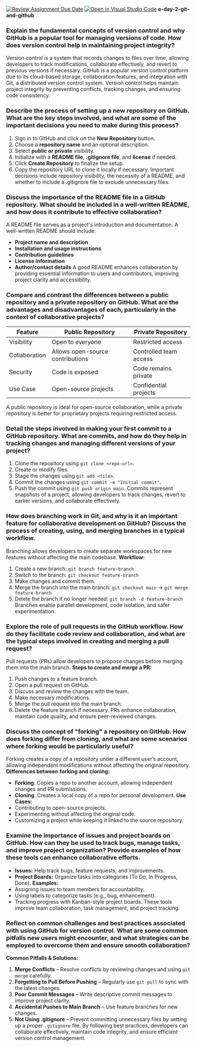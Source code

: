 [![Review Assignment Due Date](https://classroom.github.com/assets/deadline-readme-button-22041afd0340ce965d47ae6ef1cefeee28c7c493a6346c4f15d667ab976d596c.svg)](https://classroom.github.com/a/8wgCKhpZ)
[![Open in Visual Studio Code](https://classroom.github.com/assets/open-in-vscode-2e0aaae1b6195c2367325f4f02e2d04e9abb55f0b24a779b69b11b9e10269abc.svg)](https://classroom.github.com/online_ide?assignment_repo_id=18440594&assignment_repo_type=AssignmentRepo)
**e-day-2-git-and-github**

### **Explain the fundamental concepts of version control and why GitHub is a popular tool for managing versions of code. How does version control help in maintaining project integrity?**
Version control is a system that records changes to files over time, allowing developers to track modifications, collaborate effectively, and revert to previous versions if necessary. GitHub is a popular version control platform due to its cloud-based storage, collaboration features, and integration with Git, a distributed version control system. Version control helps maintain project integrity by preventing conflicts, tracking changes, and ensuring code consistency.

### **Describe the process of setting up a new repository on GitHub. What are the key steps involved, and what are some of the important decisions you need to make during this process?**
1. Sign in to GitHub and click on the **New Repository** button.
2. Choose a **repository name** and an optional description.
3. Select **public or private** visibility.
4. Initialize with a **README file**, **.gitignore file**, and **license** if needed.
5. Click **Create Repository** to finalize the setup.
6. Copy the repository URL to clone it locally if necessary.
Important decisions include repository visibility, the necessity of a README, and whether to include a .gitignore file to exclude unnecessary files.

### **Discuss the importance of the README file in a GitHub repository. What should be included in a well-written README, and how does it contribute to effective collaboration?**
A README file serves as a project's introduction and documentation. A well-written README should include:
- **Project name and description**
- **Installation and usage instructions**
- **Contribution guidelines**
- **License information**
- **Author/contact details**
A good README enhances collaboration by providing essential information to users and contributors, improving project clarity and accessibility.

### **Compare and contrast the differences between a public repository and a private repository on GitHub. What are the advantages and disadvantages of each, particularly in the context of collaborative projects?**
| Feature  | Public Repository | Private Repository |
|----------|----------------|----------------|
| Visibility | Open to everyone | Restricted access |
| Collaboration | Allows open-source contributions | Controlled team access |
| Security | Code is exposed | Code remains private |
| Use Case | Open-source projects | Confidential projects |
A public repository is ideal for open-source collaboration, while a private repository is better for proprietary projects requiring restricted access.

### **Detail the steps involved in making your first commit to a GitHub repository. What are commits, and how do they help in tracking changes and managing different versions of your project?**
1. Clone the repository using `git clone <repo-url>`.
2. Create or modify files.
3. Stage the changes using `git add <file>`.
4. Commit the changes using `git commit -m "Initial commit"`.
5. Push the commit using `git push origin main`.
Commits represent snapshots of a project, allowing developers to track changes, revert to earlier versions, and collaborate effectively.

### **How does branching work in Git, and why is it an important feature for collaborative development on GitHub? Discuss the process of creating, using, and merging branches in a typical workflow.**
Branching allows developers to create separate workspaces for new features without affecting the main codebase.
**Workflow:**
1. Create a new branch: `git branch feature-branch`
2. Switch to the branch: `git checkout feature-branch`
3. Make changes and commit them.
4. Merge the branch into the main branch: `git checkout main` → `git merge feature-branch`
5. Delete the branch if no longer needed: `git branch -d feature-branch`
Branches enable parallel development, code isolation, and safer experimentation.

### **Explore the role of pull requests in the GitHub workflow. How do they facilitate code review and collaboration, and what are the typical steps involved in creating and merging a pull request?**
Pull requests (PRs) allow developers to propose changes before merging them into the main branch.
**Steps to create and merge a PR:**
1. Push changes to a feature branch.
2. Open a pull request on GitHub.
3. Discuss and review the changes with the team.
4. Make necessary modifications.
5. Merge the pull request into the main branch.
6. Delete the feature branch if necessary.
PRs enhance collaboration, maintain code quality, and ensure peer-reviewed changes.

### **Discuss the concept of "forking" a repository on GitHub. How does forking differ from cloning, and what are some scenarios where forking would be particularly useful?**
Forking creates a copy of a repository under a different user’s account, allowing independent modifications without affecting the original repository.
**Differences between forking and cloning:**
- **Forking**: Copies a repo to another account, allowing independent changes and PR submissions.
- **Cloning**: Creates a local copy of a repo for personal development.
**Use Cases:**
- Contributing to open-source projects.
- Experimenting without affecting the original code.
- Customizing a project while keeping it linked to the source repository.

### **Examine the importance of issues and project boards on GitHub. How can they be used to track bugs, manage tasks, and improve project organization? Provide examples of how these tools can enhance collaborative efforts.**
- **Issues:** Help track bugs, feature requests, and improvements.
- **Project Boards:** Organize tasks into categories (To Do, In Progress, Done).
**Examples:**
- Assigning issues to team members for accountability.
- Using labels to categorize tasks (e.g., bug, enhancement).
- Tracking progress with Kanban-style project boards.
These tools improve team collaboration, task management, and project tracking.

### **Reflect on common challenges and best practices associated with using GitHub for version control. What are some common pitfalls new users might encounter, and what strategies can be employed to overcome them and ensure smooth collaboration?**
**Common Pitfalls & Solutions:**
1. **Merge Conflicts** – Resolve conflicts by reviewing changes and using `git merge` carefully.
2. **Forgetting to Pull Before Pushing** – Regularly use `git pull` to sync with the latest changes.
3. **Poor Commit Messages** – Write descriptive commit messages to improve project clarity.
4. **Accidental Pushes to Main Branch** – Use feature branches for new changes.
5. **Not Using .gitignore** – Prevent committing unnecessary files by setting up a proper `.gitignore` file.
By following best practices, developers can collaborate effectively, maintain code integrity, and ensure efficient version control management.

